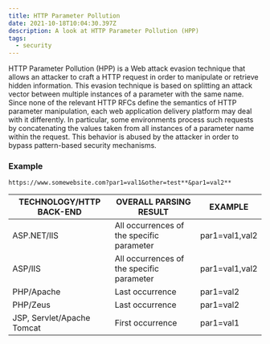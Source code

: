 ```yaml
---
title: HTTP Parameter Pollution
date: 2021-10-18T10:04:30.397Z
description: A look at HTTP Parameter Pollution (HPP)
tags:
  - security
---
```

HTTP Parameter Pollution (HPP) is a Web attack evasion technique that allows an attacker to craft a HTTP request in order to manipulate or retrieve hidden information. This evasion technique is based on splitting an attack vector between multiple instances of a parameter with the same name. Since none of the relevant HTTP RFCs define the semantics of HTTP parameter manipulation, each web application delivery platform may deal with it differently. In particular, some environments process such requests by concatenating the values taken from all instances of a parameter name within the request. This behavior is abused by the attacker in order to bypass pattern-based security mechanisms.

### Example

`https://www.somewebsite.com?par1=val1&other=test**&par1=val2**`

| TECHNOLOGY/HTTP BACK-END   | OVERALL PARSING RESULT                    | EXAMPLE        |
| -------------------------- | ----------------------------------------- | -------------- |
| ASP.NET/IIS                | All occurrences of the specific parameter | par1=val1,val2 |
| ASP/IIS                    | All occurrences of the specific parameter | par1=val1,val2 |
| PHP/Apache                 | Last occurrence                           | par1=val2      |
| PHP/Zeus                   | Last occurrence                           | par1=val2      |
| JSP, Servlet/Apache Tomcat | First occurrence                          | par1=val1      |